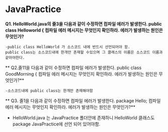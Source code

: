 # JavaPractice

 **Q1. HelloWorld.java의 줄3을 다음과 같이 수정하면 컴파일 에러가 발생한다. 
public class Helloworld { 
컴파일 에러 메시지는 무엇인지 확인하라. 에러가 발생하는 원인은 무엇인가?**


    -public class HelloWorld 가 소스코드 내에 반드시 선언되어야 함.
    public class는 소스코드내에 한개만 존재할 수있으며 그 클래스의 이름은 소스코드 이름과 같아야한다.

 ** Q2.줄11을 다음과 같이 수정하면 컴파일 에러가 발생한다. 
	public class GoodMorning { 
	컴파일 에러 메시지는 무엇인지 확인하라. 에러가 발생하는 원인은 무엇인가?**


	-소스코드내에 public class는 한개만 존재해야함 

** Q3. 줄1을 다음과 같이 수정하면 컴파일 에러가 발생한다. 
package Hello; 
컴파일 에러 메시지는 무엇인지 확인하라. 에러가 발생하는 원인은 무엇인가?**

- HelloWorld.java 는 JavaPractice 폴더안에 존재하니 
		HelloWorld 클래스도 package JavaPractice에 선언 되어 있어야함.
